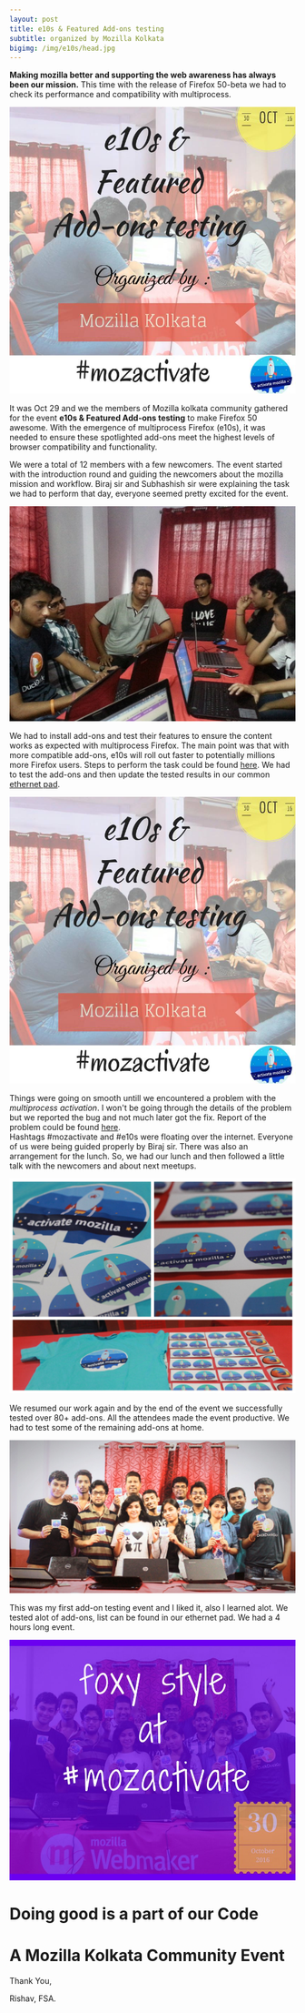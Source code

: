 ```yaml
---
layout: post
title: e10s & Featured Add-ons testing
subtitle: organized by Mozilla Kolkata
bigimg: /img/e10s/head.jpg
---
```


**Making mozilla better and supporting the web awareness has always been our mission.** This time with the release of Firefox 50-beta we had to check its performance and compatibility with multiprocess.

![header](/img/e10s/header.jpg)

It was Oct 29 and we the members of Mozilla kolkata community gathered for the event **e10s & Featured Add-ons testing** to make Firefox 50 awesome. With the emergence of multiprocess Firefox (e10s), it was needed to ensure these spotlighted add-ons meet the highest levels of browser compatibility and functionality.  

We were a total of 12 members with a few newcomers. The event started with the introduction round
and guiding the newcomers about the mozilla mission and workflow. Biraj sir and Subhashish sir 
were explaining the task we had to perform that day, everyone seemed pretty excited for the event.

![shubhasish sir explaining](/img/e10s/subh.jpeg)

We had to install add-ons and test their features to ensure the content works as expected with multiprocess Firefox. The main point was that with more compatible add-ons, e10s will roll out faster to potentially millions more Firefox users. Steps to perform the task could be found [here](https://activate.mozilla.community/e10s-addons/). We had to test the add-ons and then update the tested results in our common [ethernet pad](https://public.etherpad-mozilla.org/p/remo-e10s-and-featured-add-ons-testing).

![testing add-ons](/img/e10s/header.jpg)

Things were going on smooth untill we encountered a problem with the _multiprocess activation_. I won't be going through the details of the problem but we reported the bug and not much later got the fix. Report of the problem could be found [here](https://discourse.mozilla-community.org/t/activate-mozilla-e10s-compatibility-and-featured-add-ons/11193/16).  
Hashtags #mozactivate and #e10s were floating over the internet. Everyone of us were being guided 
properly by Biraj sir. There was also an arrangement for the lunch. So, we had our lunch and then followed a little talk with the newcomers and about next meetups.

![swags](/img/e10s/swags.jpeg)

We resumed our work again and by the end of the event we successfully tested over 80+ add-ons.
All the attendees made the event productive. We had to test some of the remaining add-ons at home.

![group pic](/img/e10s/group.jpeg)

This was my first add-on testing event and I liked it, also I learned alot.
We tested alot of add-ons, list can be found in our ethernet pad. We had a 4 hours long event.

![swags](/img/e10s/foxy.jpeg)

#                                         Doing good is a part of our Code

#                                         A Mozilla Kolkata Community Event

Thank You,  

Rishav, FSA.